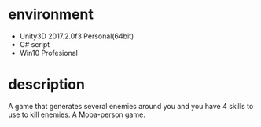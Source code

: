 # environment
- Unity3D 2017.2.0f3 Personal(64bit)
- C# script
- Win10 Profesional
# description
A game that generates several enemies around you and you have 4 skills to use to kill enemies. A Moba-person game.
